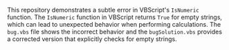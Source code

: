 This repository demonstrates a subtle error in VBScript's `IsNumeric` function.  The `IsNumeric` function in VBScript returns `True` for empty strings, which can lead to unexpected behavior when performing calculations.  The `bug.vbs` file shows the incorrect behavior and the `bugSolution.vbs` provides a corrected version that explicitly checks for empty strings.